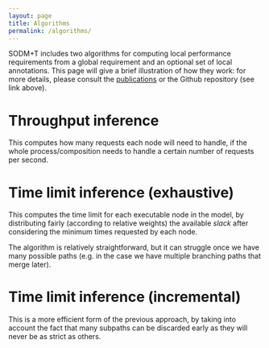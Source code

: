 ```yaml
---
layout: page
title: Algorithms
permalink: /algorithms/
---
```


<script src="//cdnjs.cloudflare.com/ajax/libs/jquery/3.6.0/jquery.min.js"></script>
<script src="//cdnjs.cloudflare.com/ajax/libs/pdf.js/2.13.216/pdf.min.js"></script>

SODM+T includes two algorithms for computing local performance requirements from a global requirement and an optional set of local annotations.
This page will give a brief illustration of how they work: for more details, please consult the [publications](/about) or the Github repository (see link above).

# Throughput inference

This computes how many requests each node will need to handle, if the whole process/composition needs to handle a certain number of requests per second.

<div data-pdf="20131210-defense-agd.pdf" class="pdf-slides"></div>

# Time limit inference (exhaustive)

This computes the time limit for each executable node in the model, by distributing fairly (according to relative weights) the available *slack* after considering the minimum times requested by each node.

The algorithm is relatively straightforward, but it can struggle once we have many possible paths (e.g. in the case we have multiple branching paths that merge later).

<div data-pdf="20131210-defense-agd.pdf" class="pdf-slides"></div>

# Time limit inference (incremental)

This is a more efficient form of the previous approach, by taking into account the fact that many subpaths can be discarded early as they will never be as strict as others.

<div data-pdf="20131210-defense-agd.pdf" class="pdf-slides"></div>

<script src="pdf-slides.js"></script>
